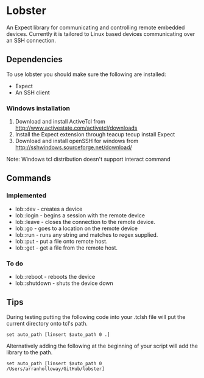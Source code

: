 # Lobster


An Expect library for communicating and controlling remote embedded devices. Currently it is tailored to Linux based devices communicating over an SSH connection.

## Dependencies
To use lobster you should make sure the following are installed:

- Expect 
- An SSH client

### Windows installation
1. Download and install ActiveTcl from http://www.activestate.com/activetcl/downloads
2. Install the Expect extension through teacup
	tecup install Expect
3. Download and install openSSH for windows from http://sshwindows.sourceforge.net/download/

Note: Windows tcl distribution doesn't support interact command

## Commands

### Implemented
- lob::dev - creates a device
- lob::login - begins a session with the remote device
- lob::leave - closes the connection to the remote device.
- lob::go - goes to a location on the remote device
- lob::run - runs any string and matches to regex supplied.
- lob::put - put a file onto remote host.
- lob::get - get a file from the remote host.

### To do
- lob::reboot - reboots the device
- lob::shutdown - shuts the device down


Tips
----

During testing putting the following code into your .tclsh file will put the current directory onto tcl's path.

	set auto_path [linsert $auto_path 0 .]
	
Alternatively adding the following at the beginning of your script will add the library to the path.

	set auto_path [linsert $auto_path 0 /Users/arranholloway/GitHub/lobster] 
	